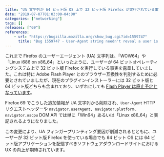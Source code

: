 ```yaml
---
title: "UA 文字列が 64 ビット版 OS 上で 32 ビット版 Firefox が実行されている事実を示さなくなりました"
date: "2019-07-07T01:03:00-04:00"
categories: ["networking"]
tags: []
releases: ["69"]
references:
    - url: "https://bugzilla.mozilla.org/show_bug.cgi?id=1559747"
      title: "Bug 1559747 - User-Agent string needn't reveal a user is running 32-bit Firefox on a 64-bit OS"
---
```

これまで Firefox のユーザーエージェント (UA) 文字列は、「WOW64」や「Linux i686 on x86_64」といったように、ユーザーが 64 ビットオペレーティングシステム上で 32 ビット版 Firefox を実行している事実を露呈していました。これは特に Adobe Flash Player とのブラウザー互換性を判別するために必要とされていましたが、現在のプラグインインストーラーには 32 ビット版と 64 ビット版どちらも含まれており、いずれにしても [Flash Player は廃止予定となっています](https://www.fxsitecompat.dev/ja/docs/2018/flash-plug-in-support-will-be-removed-in-2020/)。

Firefox 69 でこうした追加情報が UA 文字列から削除され、`User-Agent` HTTP リクエストヘッダーや `navigator.userAgent`、`navigator.platform`、`navigator.oscpu` DOM API では単に「Win64」あるいは「Linux x86_64」と表記されるようになりました。

この変更により、UA フィンガープリンティング要因が削減されるとともに、ユーザーが 32 ビット版 Firefox を使っている場合でも 64 ビット OS には 64 ビット版アプリケーションを配信すべきソフトウェアダウンロードサイトにおける UX の向上が期待されています。
